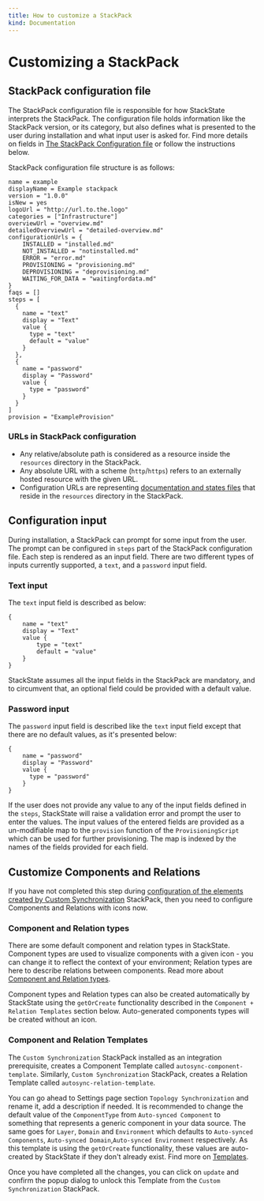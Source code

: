 ```yaml
---
title: How to customize a StackPack
kind: Documentation
---
```


# Customizing a StackPack

## StackPack configuration file

The StackPack configuration file is responsible for how StackState interprets the StackPack. The configuration file holds information like the StackPack version, or its category, but also defines what is presented to the user during installation and what input user is asked for. Find more details on fields in [The StackPack Configuration file](prepare_package.md) or follow the instructions below.

StackPack configuration file structure is as follows:

```text
name = example
displayName = Example stackpack
version = "1.0.0"
isNew = yes
logoUrl = "http://url.to.the.logo"
categories = ["Infrastructure"]
overviewUrl = "overview.md"
detailedOverviewUrl = "detailed-overview.md"
configurationUrls = {
    INSTALLED = "installed.md"
    NOT_INSTALLED = "notinstalled.md"
    ERROR = "error.md"
    PROVISIONING = "provisioning.md"
    DEPROVISIONING = "deprovisioning.md"
    WAITING_FOR_DATA = "waitingfordata.md"
}
faqs = []
steps = [
  {
    name = "text"
    display = "Text"
    value {
      type = "text"
      default = "value"
    }
  },
  {
    name = "password"
    display = "Password"
    value {
      type = "password"
    }
  }
]
provision = "ExampleProvision"
```

### URLs in StackPack configuration

* Any relative/absolute path is considered as a resource inside the `resources` directory in the StackPack.
* Any absolute URL with a scheme \(`http`/`https`\) refers to an externally hosted resource with the given URL.
* Configuration URLs are representing [documentation and states files](stackpack_resources.md) that reside in the `resources` directory in the StackPack.

## Configuration input

During installation, a StackPack can prompt for some input from the user. The prompt can be configured in `steps` part of the StackPack configuration file. Each step is rendered as an input field. There are two different types of inputs currently supported, a `text`, and a `password` input field.

### Text input

The `text` input field is described as below:

```text
{
    name = "text"
    display = "Text"
    value {
        type = "text"
        default = "value"
    }
}
```

StackState assumes all the input fields in the StackPack are mandatory, and to circumvent that, an optional field could be provided with a default value.

### Password input

The `password` input field is described like the `text` input field except that there are no default values, as it's presented below:

```text
{
    name = "password"
    display = "Password"
    value {
      type = "password"
    }
}
```

If the user does not provide any value to any of the input fields defined in the `steps`, StackState will raise a validation error and prompt the user to enter the values. The input values of the entered fields are provided as a un-modifiable map to the `provision` function of the `ProvisioningScript` which can be used for further provisioning. The map is indexed by the names of the fields provided for each field.

## Customize Components and Relations

If you have not completed this step during [configuration of the elements created by Custom Synchronization](/develop/custom_synchronization_stackpack/how_to_customize_elements_created_by_custom_synchronization_stackpack.md) StackPack, then you need to configure Components and Relations with icons now.

### Component and Relation types

There are some default component and relation types in StackState. Component types are used to visualize components with a given icon - you can change it to reflect the context of your environment; Relation types are here to describe relations between components. Read more about [Component and Relation types](/concepts/components_and_relations.md).

Component types and Relation types can also be created automatically by StackState using the `getOrCreate` functionality described in the `Component + Relation Templates` section below. Auto-generated components types will be created without an icon.

### Component and Relation Templates

The `Custom Synchronization` StackPack installed as an integration prerequisite, creates a Component Template called `autosync-component-template`. Similarly, `Custom Synchronization` StackPack, creates a Relation Template called `autosync-relation-template`.

You can go ahead to Settings page section `Topology Synchronization` and rename it, add a description if needed. It is recommended to change the default value of the `ComponentType` from `Auto-synced Component` to something that represents a generic component in your data source. The same goes for `Layer`, `Domain` and `Environment` which defaults to `Auto-synced Components`, `Auto-synced Domain`,`Auto-synced Environment` respectively. As this template is using the `getOrCreate` functionality, these values are auto-created by StackState if they don't already exist. Find more on [Templates](/concepts/component_and_relation_templates.md).

Once you have completed all the changes, you can click on `update` and confirm the popup dialog to unlock this Template from the `Custom Synchronization` StackPack.

